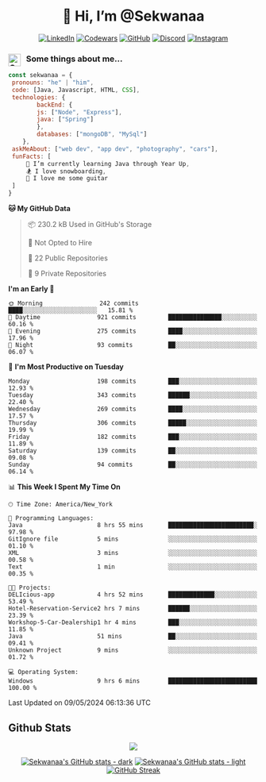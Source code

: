 <h1 align="center" style="font-size = 20px;">👋 Hi, I’m @Sekwanaa</h1>

<div align="center">
	
<a href="https://www.linkedin.com/in/chrisskchia/" target="blank">![LinkedIn](https://img.shields.io/badge/linkedin-%230077B5.svg?style=for-the-badge&logo=linkedin&logoColor=white)</a>
<a href="https://www.codewars.com/users/sekwanaa" target="blank">![Codewars](https://img.shields.io/badge/Codewars-B1361E?style=for-the-badge&logo=codewars&logoColor=grey)</a>
<a href="https://github.com/sekwanaa" target="blank">![GitHub](https://img.shields.io/badge/github-%23121011.svg?style=for-the-badge&logo=github&logoColor=white)</a>
<a href="https://discordapp.com/users/181891769414189056" target="blank">![Discord](https://img.shields.io/badge/Discord-%235865F2.svg?style=for-the-badge&logo=discord&logoColor=white)</a>
<a href="https://www.instagram.com/sekwanaa/" target="blank">![Instagram](https://img.shields.io/badge/Instagram-%23E4405F.svg?style=for-the-badge&logo=Instagram&logoColor=white)</a>

</div>

### <img align="left" alt="Coding" height="25" src="https://media.tenor.com/2aSuT7p_a_UAAAAi/peachcat-cat.gif"> &nbsp; Some things about me...

``` javascript
const sekwanaa = {
 pronouns: "he" | "him",
 code: [Java, Javascript, HTML, CSS],
 technologies: {
		backEnd: {
		js: ["Node", "Express"],
		java: ["Spring"]
		},
		databases: ["mongoDB", "MySql"]
	},
 askMeAbout: ["web dev", "app dev", "photography", "cars"],
 funFacts: [
	 🌱 I’m currently learning Java through Year Up,
	 🏂 I love snowboarding,
	 🎸 I love me some guitar
 ]
}
```

<!--START_SECTION:waka-->
**🐱 My GitHub Data** 

> 📦 230.2 kB Used in GitHub's Storage 
 > 
> 🚫 Not Opted to Hire
 > 
> 📜 22 Public Repositories 
 > 
> 🔑 9 Private Repositories 
 > 
**I'm an Early 🐤** 

```text
🌞 Morning                242 commits         ████░░░░░░░░░░░░░░░░░░░░░   15.81 % 
🌆 Daytime                921 commits         ███████████████░░░░░░░░░░   60.16 % 
🌃 Evening                275 commits         ████░░░░░░░░░░░░░░░░░░░░░   17.96 % 
🌙 Night                  93 commits          ██░░░░░░░░░░░░░░░░░░░░░░░   06.07 % 
```
📅 **I'm Most Productive on Tuesday** 

```text
Monday                   198 commits         ███░░░░░░░░░░░░░░░░░░░░░░   12.93 % 
Tuesday                  343 commits         ██████░░░░░░░░░░░░░░░░░░░   22.40 % 
Wednesday                269 commits         ████░░░░░░░░░░░░░░░░░░░░░   17.57 % 
Thursday                 306 commits         █████░░░░░░░░░░░░░░░░░░░░   19.99 % 
Friday                   182 commits         ███░░░░░░░░░░░░░░░░░░░░░░   11.89 % 
Saturday                 139 commits         ██░░░░░░░░░░░░░░░░░░░░░░░   09.08 % 
Sunday                   94 commits          ██░░░░░░░░░░░░░░░░░░░░░░░   06.14 % 
```


📊 **This Week I Spent My Time On** 

```text
🕑︎ Time Zone: America/New_York

💬 Programming Languages: 
Java                     8 hrs 55 mins       ████████████████████████░   97.98 % 
GitIgnore file           5 mins              ░░░░░░░░░░░░░░░░░░░░░░░░░   01.10 % 
XML                      3 mins              ░░░░░░░░░░░░░░░░░░░░░░░░░   00.58 % 
Text                     1 min               ░░░░░░░░░░░░░░░░░░░░░░░░░   00.35 % 

🐱‍💻 Projects: 
DELIcious-app            4 hrs 52 mins       █████████████░░░░░░░░░░░░   53.49 % 
Hotel-Reservation-Service2 hrs 7 mins        ██████░░░░░░░░░░░░░░░░░░░   23.39 % 
Workshop-5-Car-Dealership1 hr 4 mins         ███░░░░░░░░░░░░░░░░░░░░░░   11.85 % 
Java                     51 mins             ██░░░░░░░░░░░░░░░░░░░░░░░   09.41 % 
Unknown Project          9 mins              ░░░░░░░░░░░░░░░░░░░░░░░░░   01.72 % 

💻 Operating System: 
Windows                  9 hrs 6 mins        █████████████████████████   100.00 % 
```


 Last Updated on 09/05/2024 06:13:36 UTC
<!--END_SECTION:waka-->


<!--Github Stats-->
## Github Stats

<div align="center">
	
![](https://komarev.com/ghpvc/?username=sekwanaa&label=GITHUB-VISITORS&style=for-the-badge)

<div>

[![Sekwanaa's GitHub stats - dark](https://github-readme-stats.vercel.app/api?username=sekwanaa&show_icons=true&hide_rank=true&theme=catppuccin_mocha#gh-dark-mode-only)](https://github.com/anuraghazra/github-readme-stats#gh-dark-mode-only)
[![Sekwanaa's GitHub stats - light](https://github-readme-stats.vercel.app/api?username=sekwanaa&show_icons=true&hide_rank=true&theme=catppuccin_latte#gh-light-mode-only)](https://github.com/anuraghazra/github-readme-stats#gh-light-mode-only)
[![GitHub Streak](https://github-readme-streak-stats.herokuapp.com/?user=sekwanaa)](https://git.io/streak-stats)
 
</div>
 
</div>


<!---
# CERTIFICATES
### Google IT Automation with Python Specialization

>***Coursera --- Issued September 2022***
Online certificate issued by Coursera building skills using Git, Github, and Python

### Google IT Support Certificate
>***Coursera --- Issued November 2021***
Online certificate issued by Coursera building foundational skills including
troubleshooting and customer service, networking, operating systems, system
administration, and security.
--->

<!---
Jiggly-sensation/Jiggly-sensation is a ✨ special ✨ repository because its `README.md` (this file) appears on your GitHub profile.
You can click the Preview link to take a look at your changes.
--->


